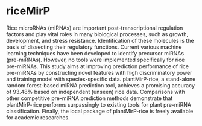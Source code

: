 # riceMirP
 Rice microRNAs (miRNAs) are important post-transcriptional regulation factors and play vital roles in many biological processes, such as growth, development, and stress resistance. Identification of these molecules is the basis of dissecting their regulatory functions. Current various machine learning techniques have been developed to identify precursor miRNAs (pre-miRNAs). However, no tools were implemented specifically for rice pre-miRNAs. This study aims at improving prediction performance of rice pre-miRNAs by constructing novel features with high discriminatory power and training model with species-specific data. plantMirP-rice, a stand-alone random forest-based miRNA prediction tool, achieves a promising accuracy of 93.48% based on independent (unseen) rice data. Comparisons with other competitive pre-miRNA prediction methods demonstrate that plantMirP-rice performs surpassingly to existing tools for plant pre-miRNA classification. Finally, the local package of plantMirP-rice is freely available for academic researches.
